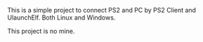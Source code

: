 This is a simple project to connect PS2 and PC by PS2 Client and UlaunchElf. Both Linux and Windows.

This project is no mine.